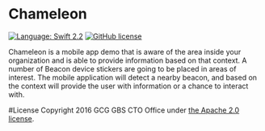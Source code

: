 # Chameleon
[![Language: Swift 2.2](https://img.shields.io/badge/swift-2.2-orange.svg?style=flat)](https://developer.apple.com/swift)
[![GitHub license](https://img.shields.io/badge/license-Apache%202-blue.svg)](https://raw.githubusercontent.com/CognitiveBuild/ChameleonSwift/master/LICENSE)

Chameleon is a mobile app demo that is aware of the area inside your organization and is able to provide information based on that context. A number of Beacon device stickers are going to be placed in areas of interest. The mobile application will detect a nearby beacon, and based on the context will provide the user with information or a chance to interact with.

#License
Copyright 2016 GCG GBS CTO Office under [the Apache 2.0 license](LICENSE).

